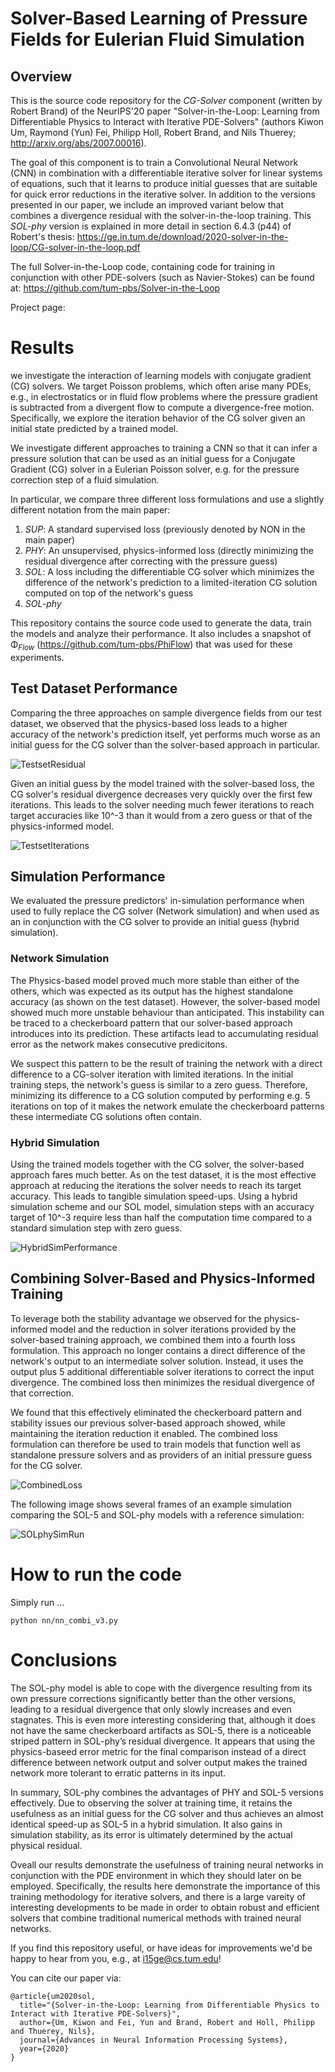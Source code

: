 # Solver-Based Learning of Pressure Fields for Eulerian Fluid Simulation

## Overview

This is the source code repository for the _CG-Solver_ component (written by Robert Brand) of the NeurIPS'20 paper "Solver-in-the-Loop: Learning from Differentiable Physics to Interact with Iterative PDE-Solvers" (authors Kiwon Um, Raymond (Yun) Fei, Philipp Holl, Robert Brand, and Nils Thuerey; <http://arxiv.org/abs/2007.00016>).

The goal of this component is to train a Convolutional Neural Network (CNN) in combination with a differentiable iterative solver for linear systems of equations, such that it learns to produce initial guesses that are suitable for quick error reductions in the iterative solver. In addition to the versions presented in our paper, we include an improved variant below that combines a divergence residual with the solver-in-the-loop training. This *SOL-phy* version is explained in more detail in section 6.4.3 (p44) of Robert's thesis: <https://ge.in.tum.de/download/2020-solver-in-the-loop/CG-solver-in-the-loop.pdf>
 
The full Solver-in-the-Loop code, containing code for training in conjunction with other PDE-solvers (such as Navier-Stokes) can be found at: <https://github.com/tum-pbs/Solver-in-the-Loop>

Project page: 

# Results

we investigate the interaction of learning models with conjugate gradient (CG) solvers. We target Poisson problems, which often arise many PDEs, e.g., in electrostatics or in fluid flow problems where the pressure gradient is subtracted from a divergent flow to compute a divergence-free motion. Specifically, we explore the iteration behavior of the CG solver given an initial state predicted by a trained model.

We investigate different approaches to training a CNN so that it can infer a pressure solution that can be used as an initial guess for a Conjugate Gradient (CG) solver in a Eulerian Poisson solver, e.g. for the pressure correction step of a fluid simulation.

In particular, we compare three different loss formulations and use a slightly different notation from the main paper:
1. *SUP*: A standard supervised loss (previously denoted by NON in the main paper)
2. *PHY*: An unsupervised, physics-informed loss (directly minimizing the residual divergence after correcting with the pressure guess)
3. *SOL*: A loss including the differentiable CG solver which minimizes the difference of the network's prediction to a limited-iteration CG solution computed on top of the network's guess
4. *SOL-phy*

This repository contains the source code used to generate the data, train the models and analyze their performance.
It also includes a snapshot of Φ<sub>*Flow*</sub> (<https://github.com/tum-pbs/PhiFlow>) that was used for these experiments.

## Test Dataset Performance
Comparing the three approaches on sample divergence fields from our test dataset, we observed that the physics-based loss leads to a higher accuracy of the network's prediction itself, yet performs much worse as an initial guess for the CG solver than the solver-based approach in particular.

![TestsetResidual](documentation/figures/results_testset_residual.PNG)

Given an initial guess by the model trained with the solver-based loss, the CG solver's residual divergence decreases very quickly over the first few iterations. This leads to the solver needing much fewer iterations to reach target accuracies like 10^-3 than it would from a zero guess or that of the physics-informed model.

![TestsetIterations](documentation/figures/results_testset_iterations.PNG)

## Simulation Performance
We evaluated the pressure predictors' in-simulation performance when used to fully replace the CG solver (Network simulation) and when used as an in conjunction with the CG solver to provide an initial guess (hybrid simulation).

### Network Simulation
The Physics-based model proved much more stable than either of the others, which was expected as its output has the highest standalone accuracy (as shown on the test dataset). However, the solver-based model showed much more unstable behaviour than anticipated. This instability can be traced to a checkerboard pattern that our solver-based approach introduces into its prediction. These artifacts lead to accumulating residual error as the network makes consecutive predicitons. 

We suspect this pattern to be the result of training the network with a direct difference to a CG-solver iteration with limited iterations. In the initial training steps, the network's guess is similar to a zero guess. Therefore, minimizing its difference to a CG solution computed by performing e.g. 5 iterations on top of it makes the network emulate the checkerboard patterns these intermediate CG solutions often contain.

### Hybrid Simulation
Using the trained models together with the CG solver, the solver-based approach fares much better. As on the test dataset, it is the most effective approach at reducing the iterations the solver needs to reach its target accuracy. This leads to tangible simulation speed-ups. Using a hybrid simulation scheme and our SOL model, simulation steps with an accuracy target of 10^-3 require less than half the computation time compared to a standard simulation step with zero guess.

![HybridSimPerformance](documentation/figures/results_hybridsim_performance.PNG)

## Combining Solver-Based and Physics-Informed Training

To leverage both the stability advantage we observed for the physics-informed model and the reduction in solver iterations provided by the solver-based training approach, we combined them into a fourth loss formulation. This approach no longer contains a direct difference of the network's output to an intermediate solver solution. Instead, it uses the output plus 5 additional differentiable solver iterations to correct the input divergence. The combined loss then minimizes the residual divergence of that correction.

We found that this effectively eliminated the checkerboard pattern and stability issues our previous solver-based approach showed, while maintaining the iteration reduction it enabled. The combined loss formulation can therefore be used to train models that function well as standalone pressure solvers and as providers of an initial pressure guess for the CG solver.

![CombinedLoss](documentation/figures/results_testset_combinedloss.PNG)

The following image shows several frames of an example simulation comparing the SOL-5 and SOL-phy models with a reference simulation:

![SOLphySimRun](documentation/figures/results_solphysim_example.jpg)

# How to run the code

Simply run ...

```
python nn/nn_combi_v3.py
```

# Conclusions

The SOL-phy model is able to cope with the divergence resulting from its own pressure corrections significantly better than the other versions, leading to a residual divergence that only slowly increases and even stagnates. This is even more interesting considering that, although it does not have the same checkerboard artifacts as SOL-5, there is a noticeable striped pattern in SOL-phy’s residual divergence. It appears that using the physics-baseed error metric for the final comparison instead of a direct difference between network output and solver output makes the trained network more tolerant to erratic patterns in its input.

In summary, SOL-phy combines the advantages of PHY and SOL-5 versions effectively. Due to observing the solver at training time, it retains the usefulness as an initial guess for the CG solver and thus achieves an almost identical speed-up as SOL-5 in a hybrid simulation. It also gains in simulation stability, as its error is ultimately determined by the actual physical residual.

Oveall our results demonstrate the usefulness of training neural networks in conjunction with the PDE environment in which they should later on be employed. Specifically, the results here demonstrate the importance of this training methodology for iterative solvers, and there is a large vareity of interesting developments to be made in order to obtain robust and efficient solvers that combine traditional numerical methods with trained neural networks.

If you find this repository useful, or have ideas for improvements we'd be happy to hear from you, e.g., at <i15ge@cs.tum.edu>!

You can cite our paper via:
```
@article{um2020sol,
  title="{Solver-in-the-Loop: Learning from Differentiable Physics to Interact with Iterative PDE-Solvers}",
  author={Um, Kiwon and Fei, Yun and Brand, Robert and Holl, Philipp and Thuerey, Nils},
  journal={Advances in Neural Information Processing Systems},
  year={2020}
}
```
